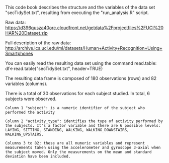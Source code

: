 

This code book describes the structure and the variables of the data set "secTidySet.txt", resulting from executing the "run_analysis.R" script.

Raw data: https://d396qusza40orc.cloudfront.net/getdata%2Fprojectfiles%2FUCI%20HAR%20Dataset.zip

Full description of the raw data: http://archive.ics.uci.edu/ml/datasets/Human+Activity+Recognition+Using+Smartphones

You can easily read the resulting data set using the command read.table: df<-read.table("secTidySet.txt", header=TRUE)

The resulting data frame is composed of 180 observations (rows) and 82 variables (columns).

There is a total of 30 observations for each subject studied. In total, 6 subjects were observed.

    Column 1 "subject": is a numeric identifier of the subject who performed the activity

    Column 2 "activity_type": identifies the type of activity performed by the subjects. It's a factor variable and there are 6 possible levels: LAYING, SITTING, STANDING, WALKING, WALKING_DOWNSTAIRS, WALKING_UPSTAIRS.

    Columns 3 to 82: these are all numeric variables and represent measurements taken using the accelerometer and gyroscope 3-axial when the subject moved. Only the measurements on the mean and standard deviation have been included.

